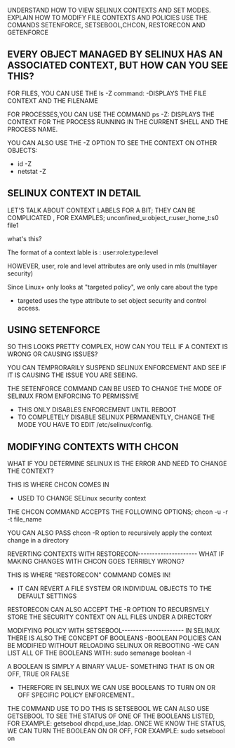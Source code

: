 UNDERSTAND HOW TO VIEW SELINUX CONTEXTS AND SET MODES.
EXPLAIN HOW TO MODIFY FILE CONTEXTS AND POLICIES 
USE THE COMANDS SETENFORCE, SETSEBOOL,CHCON, RESTORECON AND GETENFORCE

EVERY OBJECT MANAGED BY SELINUX HAS AN ASSOCIATED CONTEXT, BUT HOW CAN YOU SEE THIS?
--
FOR FILES, YOU CAN USE THE ls -Z command:
-DISPLAYS THE FILE CONTEXT AND THE FILENAME

FOR PROCESSES,YOU CAN USE THE COMMAND ps -Z:
DISPLAYS THE CONTEXT FOR THE PROCESS RUNNING IN THE CURRENT SHELL AND THE PROCESS NAME.

YOU CAN ALSO USE THE -Z OPTION TO SEE THE CONTEXT ON OTHER OBJECTS:
- id -Z
- netstat -Z

SELINUX CONTEXT IN DETAIL
--
LET'S TALK ABOUT CONTEXT LABELS FOR A BIT; THEY CAN BE COMPLICATED , FOR EXAMPLES;
unconfined_u:object_r:user_home_t:s0 file1

what's this?

The format of a context lable is :
user:role:type:level

HOWEVER, user, role and level attributes are only used in mls (multilayer security)

Since Linux+ only looks at "targeted policy", we only care about the type
- targeted uses the type attribute to set object security and control access.

USING SETENFORCE 
--
SO THIS LOOKS PRETTY COMPLEX, HOW CAN YOU TELL IF  A CONTEXT IS WRONG OR CAUSING ISSUES?

YOU CAN TEMPRORARILY SUSPEND SELINUX ENFORCEMENT AND SEE IF IT IS CAUSING THE ISSUE YOU ARE SEEING.

THE SETENFORCE COMMAND CAN BE USED TO CHANGE THE MODE OF SELINUX FROM ENFORCING TO PERMISSIVE 
- THIS ONLY DISABLES ENFORCEMENT UNTIL REBOOT
- TO COMPLETELY DISABLE SELINUX PERMANENTLY, CHANGE THE MODE YOU HAVE TO EDIT /etc/selinux/config.

MODIFYING CONTEXTS WITH CHCON
--

WHAT IF YOU DETERMINE SELINUX IS THE ERROR AND NEED TO CHANGE THE CONTEXT?

THIS IS WHERE CHCON COMES IN 
- USED TO CHANGE SELinux security context 

THE CHCON COMMAND ACCEPTS THE FOLLOWING OPTIONS;
chcon -u <new user> -r <new role> -t  <new type> file_name

YOU CAN ALSO PASS chcon -R option to recursively apply the context change in a directory

REVERTING CONTEXTS WITH RESTORECON---------------------
WHAT IF MAKING CHANGES WITH CHCON GOES TERRIBLY WRONG?

THIS IS WHERE "RESTORECON" COMMAND COMES IN!
- IT CAN REVERT A FILE SYSTEM OR INDIVIDUAL OBJECTS TO THE DEFAULT SETTINGS

RESTORECON CAN ALSO ACCEPT THE -R OPTION TO RECURSIVELY STORE THE SECURITY CONTEXT ON ALL FILES UNDER A DIRECTORY

MODIFYING POLICY WITH SETSEBOOL----------------------
IN SELINUX THERE IS ALSO THE CONCEPT OF BOOLEANS 
-BOOLEAN POLICIES CAN BE MODIFIED WITHOUT RELOADING SELINUX OR REBOOTING 
-WE CAN LIST ALL OF THE BOOLEANS WITH: sudo semanage boolean -l

A BOOLEAN IS SIMPLY A BINARY VALUE- SOMETHING THAT IS ON OR OFF, TRUE OR FALSE
- THEREFORE IN SELINUX WE CAN USE BOOLEANS TO TURN ON OR OFF SPECIFIC POLICY ENFORCEMENT..

THE COMMAND USE TO DO THIS IS SETSEBOOL
WE CAN ALSO USE GETSEBOOL TO SEE THE STATUS OF ONE OF THE BOOLEANS LISTED, FOR EXAMPLE: getsebool dhcpd_use_ldap.
ONCE WE KNOW THE STATUS, WE CAN TURN THE BOOLEAN ON OR OFF, FOR EXAMPLE: sudo setsebool on


